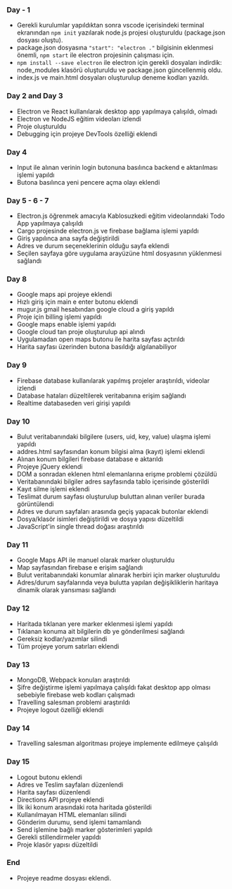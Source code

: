 ### Day - 1

  - Gerekli kurulumlar yapıldıktan sonra vscode içerisindeki terminal ekranından `npm init` yazılarak node.js projesi oluşturuldu (package.json dosyası oluştu).
  - package.json dosyasına `"start": "electron ."` bilgisinin eklenmesi önemli, `npm start` ile electron projesinin çalışması için.
  - `npm install --save electron` ile electron için gerekli dosyaları indirdik: node_modules klasörü oluşturuldu ve package.json güncellenmiş oldu.
  - index.js ve main.html dosyaları oluşturulup deneme kodları yazıldı.

### Day 2 and Day 3

  - Electron ve React kullanılarak desktop app yapılmaya çalışıldı, olmadı
  - Electron ve NodeJS eğitim videoları izlendi
  - Proje oluşturuldu
  - Debugging için projeye DevTools özelliği eklendi

### Day 4

  - Input ile alınan verinin login butonuna basılınca backend e aktarılması işlemi yapıldı
  - Butona basılınca yeni pencere açma olayı eklendi

### Day 5 - 6 - 7

  - Electron.js öğrenmek amacıyla Kablosuzkedi eğitim videolarındaki Todo App yapılmaya çalışıldı
  - Cargo projesinde electron.js ve firebase bağlama işlemi yapıldı
  - Giriş yapılınca ana sayfa değiştirildi
  - Adres ve durum seçeneklerinin olduğu sayfa eklendi
  - Seçilen sayfaya göre uygulama arayüzüne html dosyasının yüklenmesi sağlandı
 
### Day 8

  - Google maps api projeye eklendi
  - Hızlı giriş için main e enter butonu eklendi
  - mugur.js gmail hesabından google cloud a giriş yapıldı
  - Proje için billing işlemi yapıldı
  - Google maps enable işlemi yapıldı
  - Google cloud tan proje oluşturulup api alındı
  - Uygulamadan open maps butonu ile harita sayfası açtırıldı
  - Harita sayfası üzerinden butona basıldığı algılanabiliyor

### Day 9

  - Firebase database kullanılarak yapılmış projeler araştırıldı, videolar izlendi
  - Database hataları düzeltilerek veritabanına erişim sağlandı
  - Realtime databaseden veri girişi yapıldı

### Day 10

  - Bulut veritabanındaki bilgilere (users, uid, key, value) ulaşma işlemi yapıldı
  - addres.html sayfasından konum bilgisi alma (kayıt)  işlemi eklendi
  - Alınan konum bilgileri firebase database e aktarıldı
  - Projeye jQuery eklendi
  - DOM a sonradan eklenen html elemanlarına erişme problemi çözüldü
  - Veritabanındaki bilgiler adres sayfasında tablo içerisinde gösterildi
  - Kayıt silme işlemi eklendi
  - Teslimat durum sayfası oluşturulup buluttan alınan veriler burada görüntülendi
  - Adres ve durum sayfaları arasında geçiş yapacak butonlar eklendi
  - Dosya/klasör isimleri değiştirildi ve dosya yapısı düzeltildi
  - JavaScript'in single thread doğası araştırıldı

### Day 11

  - Google Maps API ile manuel olarak marker oluşturuldu
  - Map sayfasından firebase e erişim sağlandı
  - Bulut veritabanındaki konumlar alınarak herbiri için marker oluşturuldu
  - Adres/durum sayfalarında veya bulutta yapılan değişikliklerin haritaya dinamik olarak yansıması sağlandı

### Day 12

  - Haritada tıklanan yere marker eklenmesi işlemi yapıldı
  - Tıklanan konuma ait bilgilerin db ye gönderilmesi sağlandı
  - Gereksiz kodlar/yazımlar silindi
  - Tüm projeye yorum satırları eklendi

### Day 13

  - MongoDB, Webpack konuları araştırıldı
  - Şifre değiştirme işlemi yapılmaya çalışıldı fakat desktop app olması sebebiyle firebase web kodları çalışmadı
  - Travelling salesman problemi araştırıldı
  - Projeye logout özelliği eklendi

### Day 14

  - Travelling salesman algoritması projeye implemente edilmeye çalışıldı

### Day 15

  - Logout butonu eklendi
  - Adres ve Teslim sayfaları düzenlendi
  - Harita sayfası düzenlendi
  - Directions API projeye eklendi
  - İlk iki konum arasındaki rota haritada gösterildi
  - Kullanılmayan HTML elemanları silindi
  - Gönderim durumu, send işlemi tamamlandı
  - Send işlemine bağlı marker gösterimleri yapıldı
  - Gerekli stillendirmeler yapıldı
  - Proje klasör yapısı düzeltildi

### End

  - Projeye readme dosyası eklendi.
